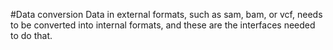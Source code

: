 #Data conversion
Data in external formats, such as sam, bam, or vcf, needs to be converted into 
internal formats, and these are the interfaces needed to do that.
